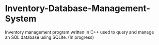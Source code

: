 # Inventory-Database-Management-System
Inventory management program written in C++ used to query and manage an SQL database using SQLite. (In progress)
